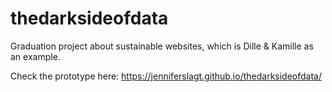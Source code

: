 # thedarksideofdata
Graduation project about sustainable websites, which is Dille &amp; Kamille as an example.

Check the prototype here: https://jenniferslagt.github.io/thedarksideofdata/
